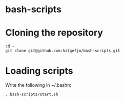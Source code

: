# bash-scripts

# Cloning the repository
```
cd ~
git clone git@github.com:hilgefjm/bash-scripts.git
```

# Loading scripts
Write the following in ~/.bashrc
```
. bash-scripts/start.sh
```
